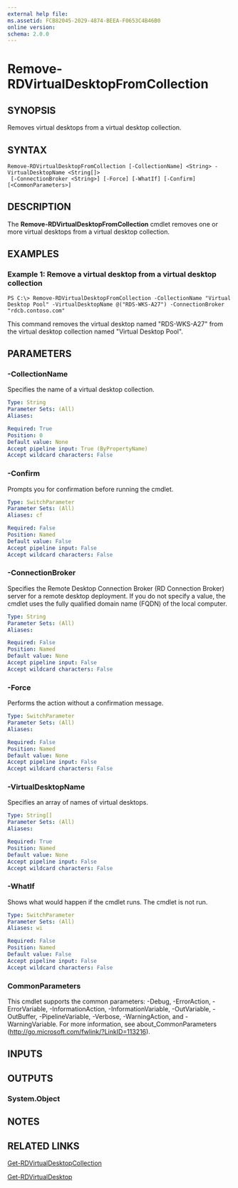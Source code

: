 ```yaml
---
external help file: 
ms.assetid: FCB82045-2029-4874-BEEA-F0653C4B46B0
online version: 
schema: 2.0.0
---
```


# Remove-RDVirtualDesktopFromCollection

## SYNOPSIS
Removes virtual desktops from a virtual desktop collection.

## SYNTAX

```
Remove-RDVirtualDesktopFromCollection [-CollectionName] <String> -VirtualDesktopName <String[]>
 [-ConnectionBroker <String>] [-Force] [-WhatIf] [-Confirm] [<CommonParameters>]
```

## DESCRIPTION
The **Remove-RDVirtualDesktopFromCollection** cmdlet removes one or more virtual desktops from a virtual desktop collection.

## EXAMPLES

### Example 1: Remove a virtual desktop from a virtual desktop collection
```
PS C:\> Remove-RDVirtualDesktopFromCollection -CollectionName "Virtual Desktop Pool" -VirtualDesktopName @("RDS-WKS-A27") -ConnectionBroker "rdcb.contoso.com"
```

This command removes the virtual desktop named "RDS-WKS-A27" from the virtual desktop collection named "Virtual Desktop Pool".

## PARAMETERS

### -CollectionName
Specifies the name of a virtual desktop collection.

```yaml
Type: String
Parameter Sets: (All)
Aliases: 

Required: True
Position: 0
Default value: None
Accept pipeline input: True (ByPropertyName)
Accept wildcard characters: False
```

### -Confirm
Prompts you for confirmation before running the cmdlet.

```yaml
Type: SwitchParameter
Parameter Sets: (All)
Aliases: cf

Required: False
Position: Named
Default value: False
Accept pipeline input: False
Accept wildcard characters: False
```

### -ConnectionBroker
Specifies the Remote Desktop Connection Broker (RD Connection Broker) server for a remote desktop deployment.
If you do not specify a value, the cmdlet uses the fully qualified domain name (FQDN) of the local computer.

```yaml
Type: String
Parameter Sets: (All)
Aliases: 

Required: False
Position: Named
Default value: None
Accept pipeline input: False
Accept wildcard characters: False
```

### -Force
Performs the action without a confirmation message.

```yaml
Type: SwitchParameter
Parameter Sets: (All)
Aliases: 

Required: False
Position: Named
Default value: None
Accept pipeline input: False
Accept wildcard characters: False
```

### -VirtualDesktopName
Specifies an array of names of virtual desktops.

```yaml
Type: String[]
Parameter Sets: (All)
Aliases: 

Required: True
Position: Named
Default value: None
Accept pipeline input: False
Accept wildcard characters: False
```

### -WhatIf
Shows what would happen if the cmdlet runs.
The cmdlet is not run.

```yaml
Type: SwitchParameter
Parameter Sets: (All)
Aliases: wi

Required: False
Position: Named
Default value: False
Accept pipeline input: False
Accept wildcard characters: False
```

### CommonParameters
This cmdlet supports the common parameters: -Debug, -ErrorAction, -ErrorVariable, -InformationAction, -InformationVariable, -OutVariable, -OutBuffer, -PipelineVariable, -Verbose, -WarningAction, and -WarningVariable. For more information, see about_CommonParameters (http://go.microsoft.com/fwlink/?LinkID=113216).

## INPUTS

## OUTPUTS

### System.Object

## NOTES

## RELATED LINKS

[Get-RDVirtualDesktopCollection](./Get-RDVirtualDesktopCollection.md)

[Get-RDVirtualDesktop](./Get-RDVirtualDesktop.md)

